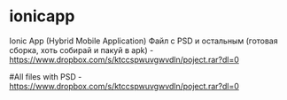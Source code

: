 # ionicapp
Ionic App (Hybrid Mobile Application)
Файл с PSD и остальным (готовая сборка, хоть собирай и пакуй в apk) - https://www.dropbox.com/s/ktccspwuvgwvdln/poject.rar?dl=0


#All files with PSD - https://www.dropbox.com/s/ktccspwuvgwvdln/poject.rar?dl=0
